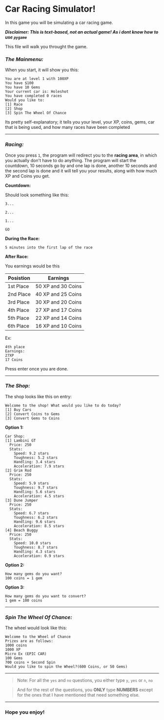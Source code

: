 # Car Racing Simulator!

In this game you will be simulating a car racing game. 

***Disclaimer: This is text-based, not an actual game! As i dont know how to use `pygame`***

This file will walk you throught the game.

### ***The Mainmenu:***
When you start, it will show you this:
```
You are at level 1 with 100XP
You have $100
You have 10 Gems
Your current car is: Holeshot
You have completed 0 races
Would you like to:
[1] Race
[2] Shop
[3] Spin The Wheel Of Chance
```

Its pretty self-explanatory; it tells you your level, your XP, coins, gems, car that is being used, and how many races have been completed

***

### ***Racing:***
Once you press `1`, the program will redirect you to the **racing area**, in which you actually don't have to do anything. The program will start the countdown, 10 seconds go by and one lap is done, another 10 seconds and the second lap is done and it will tell you your results, along with how much XP and Coins you get.

**Countdown:**

Should look something like this:
```
3...

2...

1...

GO
```

**During the Race:**
```
5 minutes into the first lap of the race
```
**After Race:**

You earnings would be this

Posistion | Earnings
------------ | -------------
1st Place | 50 XP and 30 Coins
2nd Place | 40 XP and 25 Coins
3rd Place | 30 XP and 20 Coins
4th Place | 27 XP and 17 Coins
5th Place | 22 XP and 14 Coins
6th Place | 16 XP and 10 Coins
Ex:
```
4th place
Earnings:
27XP
17 Coins
```
Press enter once you are done.
***

### ***The Shop:***

The shop looks like this on entry:
```
Welcome to the shop! What would you like to do today?
[1] Buy Cars
[2] Convert Coins to Gems
[3] Convert Gems to Coins
```
**Option 1:**
``` 
Car Shop:
[1] Lambini GT
  Price: 250
  Stats:
    Speed: 9.2 stars
    Toughness: 5.2 stars
    Handling: 3.4 stars
    Acceleration: 7.9 stars
[2] Grim Rod
  Price: 250
  Stats:
    Speed: 5.9 stars
    Toughness: 9.7 stars
    Handling: 5.6 stars
    Acceleration: 4.5 stars
[3] Dune Jumper
  Price: 250
  Stats:
    Speed: 6.7 stars
    Toughness: 6.2 stars
    Handling: 9.6 stars
    Acceleration: 8.5 stars
[4] Beach Buggy
  Price: 250
  Stats:
    Speed: 10.0 stars
    Toughness: 8.7 stars
    Handling: 4.3 stars
    Acceleration: 0.9 stars
```
**Option 2:**
```
How many gems do you want?
100 coins = 1 gem
```
**Option 3:**
```
How many gems do you want to convert?
1 gem = 100 coins
```

***

### ***Spin The Wheel Of Chance:***
The wheel would look like this:
```
Welcome to the Wheel of Chance
Prizes are as follows:
1000 coins
1000 XP
Micro Ex (EPIC CAR)
100 Gems
700 coins + Second Spin
Would you like to spin the Wheel?(600 Coins, or 50 Gems)
```

***

> Note: For all the `yes` and `no` questions, you either type `y`, `yes` or `n`, `no`

>And for the rest of the questions, you **ONLY** type **NUMBERS** except for the ones that I have mentioned that need something else. 


***

### Hope you enjoy!
